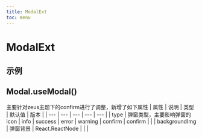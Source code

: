 ```yaml
---
title: ModalExt
toc: menu
---
```


# ModalExt

## 示例
<code src="../../packages/antd-ext/examples/ModalExt"></code>

## Modal.useModal()
主要针对zeus主题下的confirm进行了调整，新增了如下属性
| 属性 | 说明 | 类型 | 默认值 | 版本 |
| --- | --- | --- | --- | --- |
| type | 弹窗类型，主要影响弹窗的icon | info \| success \| error \| warning \| confirm | confirm |  |
| backgroundImg | 弹窗背景 | React.ReactNode | | |

